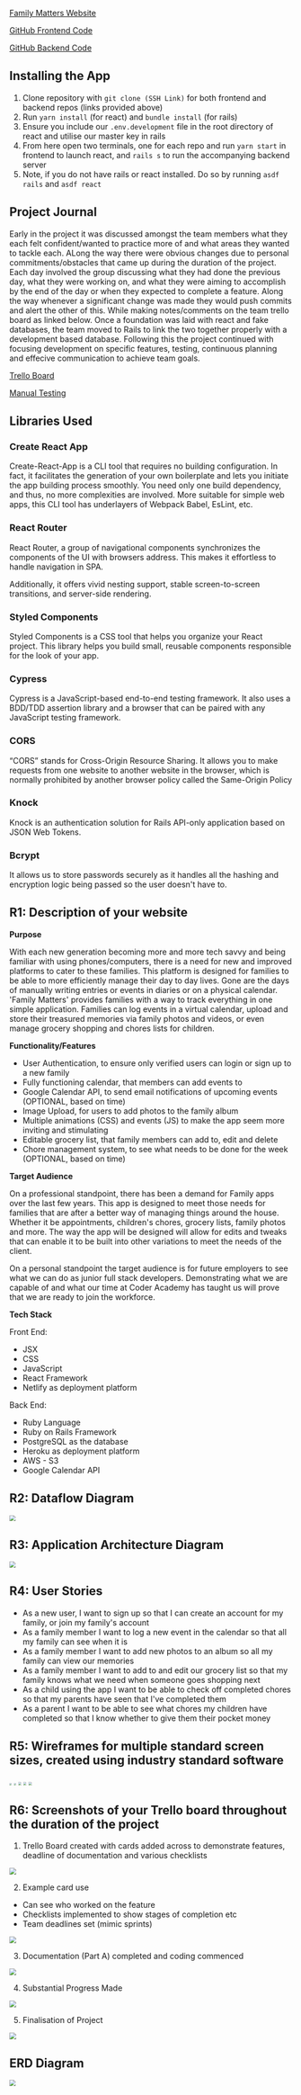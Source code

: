 [Family Matters Website](https://family-matters-app.netlify.app/)

[GitHub Frontend Code](https://github.com/ameliadavis271/family-matters-frontend)

[GitHub Backend Code](https://github.com/ameliadavis271/family-matters-backend)

## Installing the App

1. Clone repository with `git clone (SSH Link)` for both frontend and backend repos (links provided above)
2. Run `yarn install` (for react) and `bundle install` (for rails)
3. Ensure you include our `.env.development` file in the root directory of react and utilise our master key in rails
4. From here open two terminals, one for each repo and run `yarn start` in frontend to launch react, and `rails s` to run the accompanying backend server
5. Note, if you do not have rails or react installed. Do so by running `asdf rails` and `asdf react`

## Project Journal

Early in the project it was discussed amongst the team members what they each felt confident/wanted to practice more of and what areas they wanted to tackle each. ALong the way there were obvious changes due to personal commitments/obstacles that came up during the duration of the project. Each day involved the group discussing what they had done the previous day, what they were working on, and what they were aiming to accomplish by the end of the day or when they expected to complete a feature. Along the way whenever a significant change was made they would push commits and alert the other of this. While making notes/comments on the team trello board as linked below. Once a foundation was laid with react and fake databases, the team moved to Rails to link the two together properly with a development based database. Following this the project continued with focusing development on specific features, testing, continuous planning and effecive communication to achieve team goals.

[Trello Board](https://trello.com/b/7JUFHUsE/family-app-rails-react)

[Manual Testing](https://docs.google.com/spreadsheets/d/e/2PACX-1vR-MRHSKj76wpLnlKsQpdOXbStY9fusDuxciPw7fjHnqDjx6TrAdUiOqa8HKAj9BbU0jEVlv7h5u28Q/pubhtml)

## Libraries Used

### Create React App

Create-React-App is a CLI tool that requires no building configuration. In fact, it facilitates the generation of your own boilerplate and lets you initiate the app building process smoothly. You need only one build dependency, and thus, no more complexities are involved. More suitable for simple web apps, this CLI tool has underlayers of Webpack Babel, EsLint, etc.

### React Router

React Router, a group of navigational components synchronizes the components of the UI with browsers address. This makes it effortless to handle navigation in SPA.

Additionally, it offers vivid nesting support, stable screen-to-screen transitions, and server-side rendering.

### Styled Components

Styled Components is a CSS tool that helps you organize your React project. This library helps you build small, reusable components responsible for the look of your app.

### Cypress

Cypress is a JavaScript-based end-to-end testing framework. It also uses a BDD/TDD assertion library and a browser that can be paired with any JavaScript testing framework.

### CORS

“CORS” stands for Cross-Origin Resource Sharing. It allows you to make requests from one website to another website in the browser, which is normally prohibited by another browser policy called the Same-Origin Policy

### Knock

Knock is an authentication solution for Rails API-only application based on JSON Web Tokens.

### Bcrypt

It allows us to store passwords securely as it handles all the hashing and encryption logic being passed so the user doesn't have to.

## R1: Description of your website

**Purpose**

With each new generation becoming more and more tech savvy and being familiar with using phones/computers, there is a need for new and improved platforms to cater to these families. This platform is designed for families to be able to more efficiently manage their day to day lives. Gone are the days of manually writing entries or events in diaries or on a physical calendar. 'Family Matters' provides families with a way to track everything in one simple application. Families can log events in a virtual calendar, upload and store their treasured memories via family photos and videos, or even manage grocery shopping and chores lists for children.

**Functionality/Features**

- User Authentication, to ensure only verified users can login or sign up to a new family
- Fully functioning calendar, that members can add events to
- Google Calendar API, to send email notifications of upcoming events (OPTIONAL, based on time)
- Image Upload, for users to add photos to the family album
- Multiple animations (CSS) and events (JS) to make the app seem more inviting and stimulating
- Editable grocery list, that family members can add to, edit and delete
- Chore management system, to see what needs to be done for the week (OPTIONAL, based on time)

**Target Audience**

On a professional standpoint, there has been a demand for Family apps over the last few years. This app is designed to meet those needs for families that are after a better way of managing things around the house. Whether it be appointments, children's chores, grocery lists, family photos and more. The way the app will be designed will allow for edits and tweaks that can enable it to be built into other variations to meet the needs of the client.

On a personal standpoint the target audience is for future employers to see what we can do as junior full stack developers. Demonstrating what we are capable of and what our time at Coder Academy has taught us will prove that we are ready to join the workforce.

**Tech Stack**

Front End:

- JSX
- CSS
- JavaScript
- React Framework
- Netlify as deployment platform

Back End:

- Ruby Language
- Ruby on Rails Framework
- PostgreSQL as the database
- Heroku as deployment platform
- AWS - S3
- Google Calendar API

## R2: Dataflow Diagram

<img src="./resources/Dataflow Diagram.png" style="zoom:67%;" />

## R3: Application Architecture Diagram

<img src="./resources/Architecture Diagram.png" style="zoom:67%;" />

## R4: User Stories

- As a new user, I want to sign up so that I can create an account for my family, or join my family's account
- As a family member I want to log a new event in the calendar so that all my family can see when it is
- As a family member I want to add new photos to an album so all my family can view our memories
- As a family member I want to add to and edit our grocery list so that my family knows what we need when someone goes shopping next
- As a child using the app I want to be able to check off completed chores so that my parents have seen that I've completed them
- As a parent I want to be able to see what chores my children have completed so that I know whether to give them their pocket money

## R5: Wireframes for multiple standard screen sizes, created using industry standard software

<img src="./resources/Wireframe1.jpg" style="zoom: 25%;" />

<img src="./resources/Wireframe2.jpg" style="zoom:25%;" />

<img src="./resources/Wireframe3.jpg" style="zoom: 33%;" />

<img src="./resources/Wireframe4.jpg" style="zoom:33%;" />

<img src="./resources/Wireframe5.jpg" style="zoom:33%;" />

## R6: Screenshots of your Trello board throughout the duration of the project

1. Trello Board created with cards added across to demonstrate features, deadline of documentation and various checklists

<img src="./resources/trello2.png" style="zoom:75%;" />

2. Example card use

- Can see who worked on the feature
- Checklists implemented to show stages of completion etc
- Team deadlines set (mimic sprints)

<img src="./resources/trello4.png" style="zoom:75%;" />

3. Documentation (Part A) completed and coding commenced

<img src="./resources/trello3.png" style="zoom:75%;" />

4. Substantial Progress Made

<img src="./resources/trello5.png" style="zoom:75%;" />

5. Finalisation of Project

<img src="./resources/trello6.png" style="zoom:75%;" />

## ERD Diagram

<img src="./resources/ERD.png" style="zoom:70%;" />
